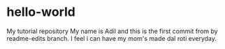 # hello-world
My tutorial repository
My name is Adil and this is the first commit from by readme-edits branch.
I feel i can have my mom's made dal roti everyday.

